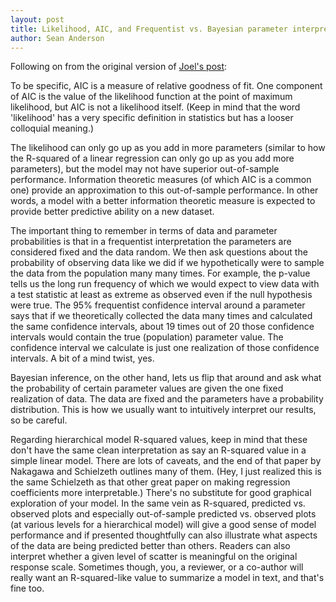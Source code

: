 ```yaml
---
layout: post
title: Likelihood, AIC, and Frequentist vs. Bayesian parameter interpretation
author: Sean Anderson
---
```


Following on from the original version of [Joel's post](r2-hierarchical-models.html):

To be specific, AIC is a measure of relative goodness of fit. One
component of AIC is the value of the likelihood function at the point
of maximum likelihood, but AIC is not a likelihood itself. (Keep in
mind that the word 'likelihood' has a very specific definition in
statistics but has a looser colloquial meaning.)

The likelihood can only go up as you add in more parameters (similar
to how the R-squared of a linear regression can only go up as you add more
parameters), but the model may not have superior out-of-sample
performance. Information theoretic measures (of which AIC is a common
one) provide an approximation to this out-of-sample performance. In
other words, a model with a better information theoretic measure is
expected to provide better predictive ability on a new dataset.

The important thing to remember in terms of data and parameter
probabilities is that in a frequentist interpretation the parameters
are considered fixed and the data random. We then ask questions about
the probability of observing data like we did if we hypothetically
were to sample the data from the population many many times. For
example, the p-value tells us the long run frequency of which we would
expect to view data with a test statistic at least as extreme as
observed even if the null hypothesis were true. The 95% frequentist
confidence interval around a parameter says that if we theoretically
collected the data many times and calculated the same confidence
intervals, about 19 times out of 20 those confidence intervals would
contain the true (population) parameter value. The confidence interval
we calculate is just one realization of those confidence interval*s*.
A bit of a mind twist, yes.

Bayesian inference, on the other hand, lets us flip that around and
ask what the probability of certain parameter values are given the one
fixed realization of data. The data are fixed and the parameters have
a probability distribution. This is how we usually want to intuitively
interpret our results, so be careful.

Regarding hierarchical model R-squared values, keep in mind that these don't
have the same clean interpretation as say an R-squared value in a simple
linear model. There are lots of caveats, and the end of that paper by
Nakagawa and Schielzeth outlines many of them. (Hey, I just realized
this is the same Schielzeth as that other great paper on making
regression coefficients more interpretable.) There's no substitute for
good graphical exploration of your model. In the same vein as R-squared,
predicted vs. observed plots and especially out-of-sample predicted
vs. observed plots (at various levels for a hierarchical model) will
give a good sense of model performance and if presented thoughtfully
can also illustrate what aspects of the data are being predicted
better than others. Readers can also interpret whether a given level
of scatter is meaningful on the original response scale. Sometimes
though, you, a reviewer, or a co-author will really want an R-squared-like
value to summarize a model in text, and that's fine too.
